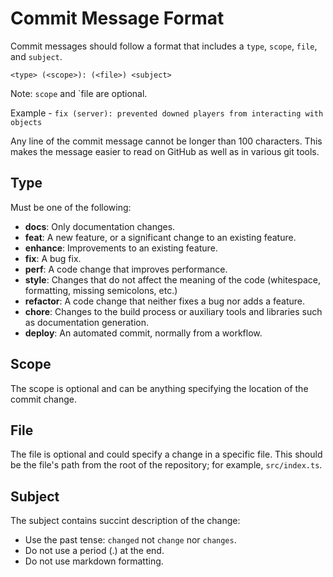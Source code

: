 # Commit Message Format
Commit messages should follow a format that includes a `type`, `scope`, `file`, and `subject`.

```fix
<type> (<scope>): (<file>) <subject>
```
Note: `scope` and `file are optional.

Example - `fix (server): prevented downed players from interacting with objects`

Any line of the commit message cannot be longer than 100  characters. This makes the message easier to read on GitHub as well as in various git tools.

## Type
Must be one of the following:

* **docs**: Only documentation changes.
* **feat**: A new feature, or a significant change to an existing feature.
* **enhance**: Improvements to an existing feature.
* **fix**: A bug fix.
* **perf**: A code change that improves performance.
* **style**: Changes that do not affect the meaning of the code (whitespace, formatting, missing semicolons, etc.)
* **refactor**: A code change that neither fixes a bug nor adds a feature.
* **chore**: Changes to the build process or auxiliary tools and libraries such as documentation generation.
* **deploy**: An automated commit, normally from a workflow.

## Scope
The scope is optional and can be anything specifying the location of the commit change.

## File
The file is optional and could specify a change in a specific file. This should be the file's path from the root of the repository; for example, `src/index.ts`.

## Subject
The subject contains succint description of the change:

* Use the past tense: `changed` not `change` nor `changes`.
* Do not use a period (.) at the end.
* Do not use markdown formatting.
